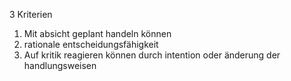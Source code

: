 3 Kriterien 

1. Mit absicht geplant handeln können
2. rationale entscheidungsfähigkeit 
3. Auf kritik reagieren können durch intention oder änderung der handlungsweisen
